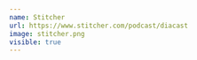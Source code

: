 ```yaml
---
name: Stitcher
url: https://www.stitcher.com/podcast/diacast
image: stitcher.png
visible: true
---
```

